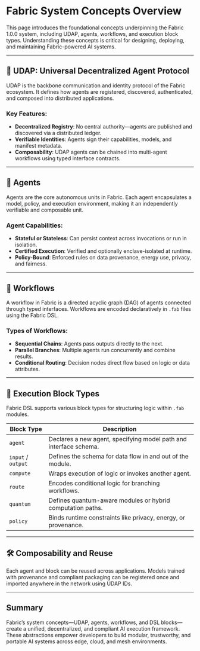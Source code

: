 # Fabric System Concepts Overview

This page introduces the foundational concepts underpinning the Fabric 1.0.0 system, including UDAP, agents, workflows, and execution block types. Understanding these concepts is critical for designing, deploying, and maintaining Fabric-powered AI systems.

---

## 📡 UDAP: Universal Decentralized Agent Protocol

UDAP is the backbone communication and identity protocol of the Fabric ecosystem. It defines how agents are registered, discovered, authenticated, and composed into distributed applications.

### Key Features:
- **Decentralized Registry**: No central authority—agents are published and discovered via a distributed ledger.
- **Verifiable Identities**: Agents sign their capabilities, models, and manifest metadata.
- **Composability**: UDAP agents can be chained into multi-agent workflows using typed interface contracts.

---

## 🤖 Agents

Agents are the core autonomous units in Fabric. Each agent encapsulates a model, policy, and execution environment, making it an independently verifiable and composable unit.

### Agent Capabilities:
- **Stateful or Stateless**: Can persist context across invocations or run in isolation.
- **Certified Execution**: Verified and optionally enclave-isolated at runtime.
- **Policy-Bound**: Enforced rules on data provenance, energy use, privacy, and fairness.

---

## 🔁 Workflows

A workflow in Fabric is a directed acyclic graph (DAG) of agents connected through typed interfaces. Workflows are encoded declaratively in `.fab` files using the Fabric DSL.

### Types of Workflows:
- **Sequential Chains**: Agents pass outputs directly to the next.
- **Parallel Branches**: Multiple agents run concurrently and combine results.
- **Conditional Routing**: Decision nodes direct flow based on logic or data attributes.

---

## 🧱 Execution Block Types

Fabric DSL supports various block types for structuring logic within `.fab` modules.

| Block Type      | Description |
|-----------------|-------------|
| `agent`         | Declares a new agent, specifying model path and interface schema. |
| `input` / `output` | Defines the schema for data flow in and out of the module. |
| `compute`       | Wraps execution of logic or invokes another agent. |
| `route`         | Encodes conditional logic for branching workflows. |
| `quantum`       | Defines quantum-aware modules or hybrid computation paths. |
| `policy`        | Binds runtime constraints like privacy, energy, or provenance. |

---

## 🛠 Composability and Reuse

Each agent and block can be reused across applications. Models trained with provenance and compliant packaging can be registered once and imported anywhere in the network using UDAP IDs.

---

## Summary

Fabric’s system concepts—UDAP, agents, workflows, and DSL blocks—create a unified, decentralized, and compliant AI execution framework. These abstractions empower developers to build modular, trustworthy, and portable AI systems across edge, cloud, and mesh environments.
